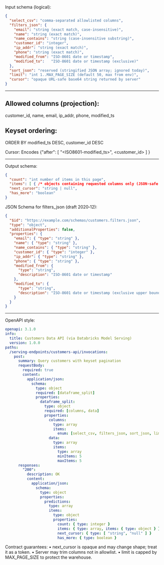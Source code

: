 Input schema (logical):
```json
{
  "select_csv": "comma-separated allowlisted columns",
  "filters_json": {
    "email": "string (exact match, case-insensitive)",
    "name": "string (exact match)",
    "name_contains": "string (case-insensitive substring)",
    "customer_id": "integer",
    "ip_addr": "string (exact match)",
    "phone": "string (exact match)",
    "modified_from": "ISO-8601 date or timestamp",
    "modified_to":   "ISO-8601 date or timestamp (exclusive)"
  },
  "sort_json": "reserved (stringified JSON array; ignored today)",
  "limit": "int 1..MAX_PAGE_SIZE (default 50, max from env)",
  "cursor": "opaque URL-safe base64 string returned by server"
}
```
---
## Allowed columns (projection):
customer_id, name, email, ip_addr, phone, modified_ts

## Keyset ordering:
ORDER BY modified_ts DESC, customer_id DESC

Cursor: Encodes {"after": [ "<ISO8601-modified_ts>", <customer_id> ] }

---

Output schema:
```json
{
  "count": "int number of items in this page",
  "items": [ { /* objects containing requested columns only (JSON-safe types) */ } ],
  "next_cursor": "string | null",
  "has_more": "boolean"
}
```
JSON Schema for filters_json (draft 2020‑12):
```json
{
  "$id": "https://example.com/schemas/customers.filters.json",
  "type": "object",
  "additionalProperties": false,
  "properties": {
    "email": { "type": "string" },
    "name": { "type": "string" },
    "name_contains": { "type": "string" },
    "customer_id": { "type": "integer" },
    "ip_addr": { "type": "string" },
    "phone": { "type": "string" },
    "modified_from": {
      "type": "string",
      "description": "ISO-8601 date or timestamp"
    },
    "modified_to": {
      "type": "string",
      "description": "ISO-8601 date or timestamp (exclusive upper bound)"
    }
  }
}
```
---
OpenAPI style:
```yaml
openapi: 3.1.0
info:
  title: Customers Data API (via Databricks Model Serving)
  version: 1.0.0
paths:
  /serving-endpoints/customers-api/invocations:
    post:
      summary: Query customers with keyset pagination
      requestBody:
        required: true
        content:
          application/json:
            schema:
              type: object
              required: [dataframe_split]
              properties:
                dataframe_split:
                  type: object
                  required: [columns, data]
                  properties:
                    columns:
                      type: array
                      items:
                        enum: [select_csv, filters_json, sort_json, limit, cursor]
                    data:
                      type: array
                      items:
                        type: array
                        minItems: 5
                        maxItems: 5
      responses:
        "200":
          description: OK
          content:
            application/json:
              schema:
                type: object
                properties:
                  predictions:
                    type: array
                    items:
                      type: object
                      properties:
                        count: { type: integer }
                        items: { type: array, items: { type: object } }
                        next_cursor: { type: [ "string", "null" ] }
                        has_more: { type: boolean }
```
Contract guarantees:
	•	next_cursor is opaque and may change shape; treat it as a token.
	•	Server may trim columns not in allowlist.
	•	limit is capped by MAX_PAGE_SIZE to protect the warehouse.
